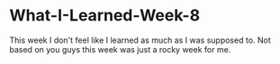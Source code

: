 # What-I-Learned-Week-8
This week I don't feel like I learned as much as I was supposed to. Not based on you guys
this week was just a rocky week for me. 
